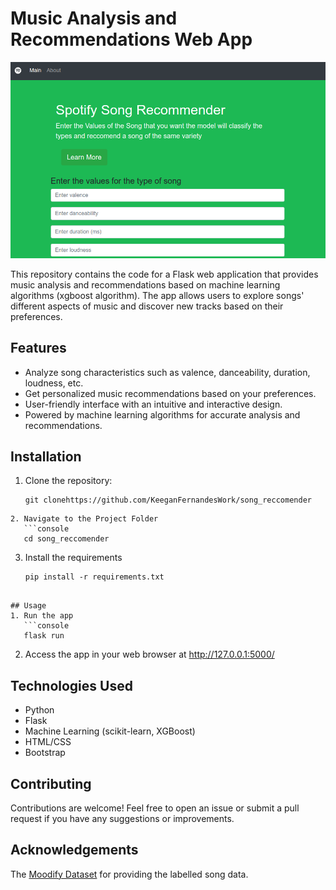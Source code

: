 # Music Analysis and Recommendations Web App

![App Screenshot](screenshot.png)

This repository contains the code for a Flask web application that provides music analysis and recommendations based on machine learning algorithms (xgboost algorithm). The app allows users to explore songs' different aspects of music and discover new tracks based on their preferences.

## Features

- Analyze song characteristics such as valence, danceability, duration, loudness, etc.
- Get personalized music recommendations based on your preferences.
- User-friendly interface with an intuitive and interactive design.
- Powered by machine learning algorithms for accurate analysis and recommendations.

## Installation

1. Clone the repository:
   ```console
   git clonehttps://github.com/KeeganFernandesWork/song_reccomender
```
2. Navigate to the Project Folder
   ```console
   cd song_reccomender
```
3. Install the requirements
   ```console
   pip install -r requirements.txt
```

## Usage
1. Run the app
   ```console
   flask run
```
2. Access the app in your web browser at http://127.0.0.1:5000/

## Technologies Used
- Python
- Flask
- Machine Learning (scikit-learn, XGBoost)
- HTML/CSS
- Bootstrap

## Contributing
Contributions are welcome! Feel free to open an issue or submit a pull request if you have any suggestions or improvements.

## Acknowledgements
The [Moodify Dataset](https://www.kaggle.com/datasets/abdullahorzan/moodify-dataset) for providing the labelled song data.
